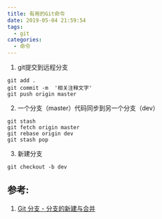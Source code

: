 ```yaml
---
title: 有用的Git命令
date: 2019-05-04 21:59:54
tags:
  - git
categories: 
  - 命令  
---
```


1. git提交到远程分支
```
git add .
git commit -m  '相关注释文字'
git push origin master
```

2. 一个分支（master）代码同步到另一个分支（dev）
```
git stash 
git fetch origin master 
git rebase origin dev 
git stash pop
```

3. 新建分支
```
git checkout -b dev
```

## 参考:

1. [Git 分支 - 分支的新建与合并](https://git-scm.com/book/zh/v2/Git-%E5%88%86%E6%94%AF-%E5%88%86%E6%94%AF%E7%9A%84%E6%96%B0%E5%BB%BA%E4%B8%8E%E5%90%88%E5%B9%B6)

